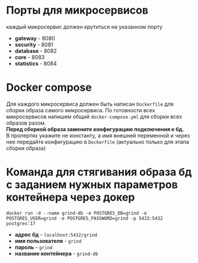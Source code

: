 # Порты для микросервисов

каждый микросервис должен крутиться на указанном порту

- **gateway** - 8080
- **security** - 8081
- **database** - 8082
- **core** - 8083
- **statistics** - 8084

# Docker compose

Для каждого микросервиса должен быть написан `Dockerfile` для сборки образа самого микросервиса. По готовности всех микросервисов напишем общий `docker-compose.yml` для сборки всех образов разом.<br>
**Перед сборкой образа замените конфигурацию подключения к бд.** <br>
В пропертях укажите не константу, а имя внешней переменной и через нее передайте конфигурацию в `Dockerfile` (актуально только для этапа сборки образа)

# Команда для стягивания образа бд с заданием нужных параметров контейнера через докер 

```
docker run -d --name grind-db -e POSTGRES_DB=grind -e POSTGRES_USER=grind -e POSTGRES_PASSWORD=grind -p 5432:5432 postgres:17
```

- **адрес бд** - `localhost:5432/grind`
- **имя пользователя** - `grind`
- **пароль** - `grind`
- **название контейнера** - `grind-db`
